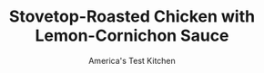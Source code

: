 ---
layout: ../../layouts/MarkdownPostLayout.astro
title: Stovetop-Roasted Chicken with Lemon-Cornichon Sauce
author: America's Test Kitchen
pubDate: 2023-03-15
description: "Crispy-skinned chicken pieces on top of the stove, with no mess and no fuss? An unconventional method makes it easy."
image_url: https://res.cloudinary.com/hksqkdlah/image/upload/ar_1:1,c_fill,dpr_2.0,f_auto,fl_lossy.progressive.strip_profile,g_faces:auto,q_auto:low,w_344/32718_sfs-stovetop-roasted-chicken-with-lemon-cornichon-sauce-3
tags: ["Main Courses","Chicken"]
calories: 1883
protein: 37
carbohydrates: 2
fats: 
fiber: 
ingredients: ["2 (10- to 12-ounce) bone-in split, chicken breasts, trimmed","4 (5- to 7-ounce) bone-in, chicken thighs or drumsticks, trimmed",", Salt and pepper","1/2 teaspoon, minced fresh rosemary","2 tablespoons, minced cornichon","2 , garlic cloves, minced","1/2 teaspoon, minced fresh rosemary","2 tablespoons, water","1/2 teaspoon, grated lemon zest plus 1 tablespoon juice","6 tablespoons, unsalted butter, cut into 6 pieces","2 teaspoons, minced fresh tarragon",", Salt and pepper"]
serves: 4
time: "50 minutes"
instructions: ["FOR THE CHICKEN: Pat chicken dry with paper towels. Place breasts on cutting board, bone side down, and cover with plastic wrap. Using meat pounder, pound thick ends of breasts to 3/4- to 1-inch thickness. Season all chicken pieces with salt and pepper. Place chicken, skin side down, in cold 12-inch nonstick skillet and sprinkle with rosemary.","Cover skillet and place over medium heat. (If using electric stove, preheat burner for 3 minutes on medium heat.) Cook chicken, without moving it, until skin is light golden brown, about 15 minutes.","Increase heat to medium-high and continue to cook, covered, until skin is deep golden brown and crispy and breasts register 160 degrees and thighs/drumsticks register at least 175 degrees, 10 to 15 minutes longer, rotating skillet halfway through cooking. (If using drumsticks, flip them during last 5 minutes of cooking.) Transfer chicken, skin side up, to platter and tent with aluminum foil.","FOR THE HERB SAUCE: While chicken rests, pour off all but 2 teaspoons fat from skillet. Add cornichons, garlic, and rosemary and cook over medium heat until fragrant, about 30 seconds, scraping up any browned bits. Off heat, stir in water and lemon zest and juice. Whisk in butter, 1 piece at a time, until smooth and emulsified.","Stir in tarragon and any accumulated chicken juices; season with salt and pepper to taste. Spoon sauce over chicken and serve."]
nutrition: ["454 mg Potassium","324 mg Phosphorus","44 mg Calcium","1 mg Iron","48 mg Magnesium","850 mg Sodium","2 mg Zinc","34 g Fat","15 mg Niacin (B3)","11 g Monounsaturated","4 g Polyunsaturated","3 mg Vitamin C","178 mg Cholesterol","15 g Saturated","9 µg Folate (food)","8 µg Vitamin K","147 g Water","2 g Carbs","9 µg Folate equivalent (total)","37 g Protein","185 µg Vitamin A","470 kcal Energy","1883 calories"]
notes: "For even cooking, it’s important to buy chicken pieces within the specifications given. If you prefer all dark meat, this recipe will work with a total of eight bone-in thighs or drumsticks; if you prefer all white meat, you can use four bone-in breasts. Note that the chicken is started in a cold skillet to give the fat time to render."
---